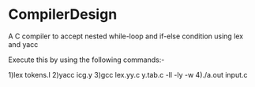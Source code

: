 # CompilerDesign
A C compiler to accept nested while-loop and if-else condition using lex and yacc

Execute this by using the following commands:-

1)lex tokens.l
2)yacc icg.y
3)gcc lex.yy.c y.tab.c -ll -ly -w
4)./a.out input.c
